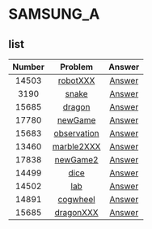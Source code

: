 # SAMSUNG_A

## list
| Number | Problem | Answer |
| :--: | :--: | :--: |
| 14503 | [robotXXX](https://www.acmicpc.net/problem/14503) | [Answer](https://github.com/MJ-SEO/PS/samsung/14503_robotXXX.cpp) |
| 3190 | [snake](https://www.acmicpc.net/problem/3190) | [Answer](https://github.com/MJ-SEO/PS/samsung/3190_snake.cpp) |
| 15685 | [dragon](https://www.acmicpc.net/problem/15685) | [Answer](https://github.com/MJ-SEO/PS/samsung/15685_dragon.cpp) |
| 17780 | [newGame](https://www.acmicpc.net/problem/17780) | [Answer](https://github.com/MJ-SEO/PS/samsung/17780_newGame.cpp) |
| 15683 | [observation](https://www.acmicpc.net/problem/15683) | [Answer](https://github.com/MJ-SEO/PS/samsung/15683_observation.cpp) |
| 13460 | [marble2XXX](https://www.acmicpc.net/problem/13460) | [Answer](https://github.com/MJ-SEO/PS/samsung/13460_marble2XXX.cpp) |
| 17838 | [newGame2](https://www.acmicpc.net/problem/17838) | [Answer](https://github.com/MJ-SEO/PS/samsung/17838_newGame2.cpp) |
| 14499 | [dice](https://www.acmicpc.net/problem/14499) | [Answer](https://github.com/MJ-SEO/PS/samsung/14499_dice.cpp) |
| 14502 | [lab](https://www.acmicpc.net/problem/14502) | [Answer](https://github.com/MJ-SEO/PS/samsung/14502_lab.cpp) |
| 14891 | [cogwheel](https://www.acmicpc.net/problem/14891) | [Answer](https://github.com/MJ-SEO/PS/samsung/14891_cogwheel.cpp) |
| 15685 | [dragonXXX](https://www.acmicpc.net/problem/15685) | [Answer](https://github.com/MJ-SEO/PS/samsung/15685_dragonXXX.cpp) |
